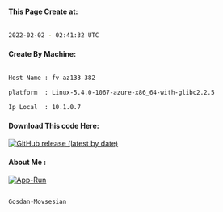 
   
#### This Page Create at:

```bash

2022-02-02 - 02:41:32 UTC

```

#### Create By Machine:

```bash

Host Name : fv-az133-382

platform  : Linux-5.4.0-1067-azure-x86_64-with-glibc2.2.5

Ip Local  : 10.1.0.7

```
#### Download This code Here:

[![GitHub release (latest by date)](https://img.shields.io/github/v/release/Gosdan-Movsesian/Gosdan?style=for-the-badge&label=Download)](https://github.com/Gosdan-Movsesian/Gosdan/releases) 

</p> 

#### About Me :

[![App-Run](https://github.com/Gosdan-Movsesian/Gosdan/actions/workflows/App-Run.yml/badge.svg)](https://github.com/Gosdan-Movsesian/Gosdan/actions/workflows/App-Run.yml)

```bash

Gosdan-Movsesian

```

